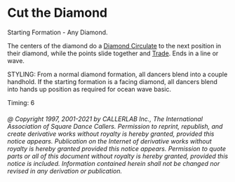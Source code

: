 
# Cut the Diamond

Starting Formation - Any Diamond. 

The centers of the diamond do a [ Diamond Circulate](diamond_circulate.html) to the next position in their
diamond, while the points slide together and [Trade](../b2/trade.html). Ends in a line or wave. 

STYLING: From a normal diamond formation, all dancers blend into a  couple handhold. If the starting formation is a facing diamond, all dancers blend into  hands up position as required for ocean wave basic.

Timing: 6
###### @ Copyright 1997, 2001-2021 by CALLERLAB Inc., The International Association of Square Dance Callers. Permission to reprint, republish, and create derivative works without royalty is hereby granted, provided this notice appears. Publication on the Internet of derivative works without royalty is hereby granted provided this notice appears. Permission to quote parts or all of this document without royalty is hereby granted, provided this notice is included. Information contained herein shall not be changed nor revised in any derivation or publication.

